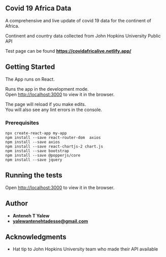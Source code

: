 ## Covid 19 Africa Data

A comprehensive and live update of covid 19 data for the continent of Africa.

Continent and country data collected from John Hopkins University Public API

Test page can be found **https://covidafricalive.netlify.app/**

## Getting Started

The App runs on React.

Runs the app in the development mode.<br />
Open [http://localhost:3000](http://localhost:3000) to view it in the browser.

The page will reload if you make edits.<br />
You will also see any lint errors in the console.

### Prerequisites

```
npx create-react-app my-app
npm install --save react-router-dom  axios
npm install --save axios
npm install --save react-chartjs-2 chart.js
npm install --save bootstrap
npm install --save @popperjs/core
npm install --save jquery
```

## Running the tests

Open [http://localhost:3000](http://localhost:3000) to view it in the browser.

## Author

- **Anteneh T Yalew**
- **yalewantenehtadesse@gmail.com**

## Acknowledgments

- Hat tip to John Hopkins University team who made their API available
